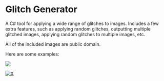 # Glitch Generator
A C# tool for applying a wide range of glitches to images. Includes a few extra features, such as applying random glitches, outputting multiple glitched images, applying random glitches to multiple images, etc.

All of the included images are public domain.

Here are some examples:

<a href="https://i.imgur.com/Ogwfq3D.jpg"><img src="https://i.imgur.com/FNjcJ5t.png" /></a>

[![X](https://www.codefactor.io/repository/github/robson/Glitch-Generator/badge?style=flat-square)](https://www.codefactor.io/repository/github/robson/Glitch-Generator)